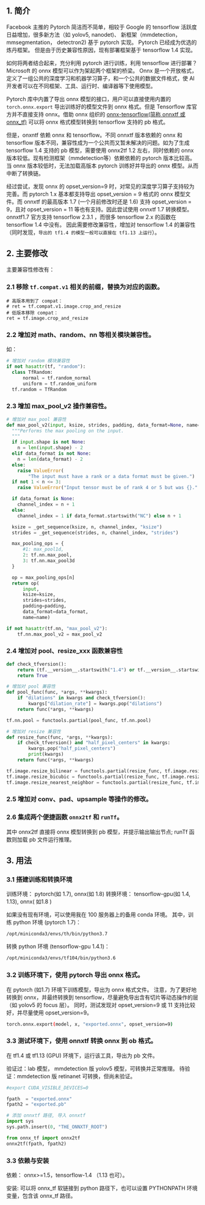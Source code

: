 ## 1. 简介

Facebook 主推的 Pytorch 简洁而不简单，相较于 Google 的 tensorflow 活跃度日益增加，很多新方法（如 yolov5, nanodet)、 新框架（mmdetection， mmsegmentation， detectron2) 基于 pytorch 实现。
Pytorch 已经成为优选的炼丹框架。 但是由于历史兼容性原因，现有部署框架基于 tensorflow 1.4 实现。

如何将两者结合起来，充分利用 pytorch 进行训练，利用 tensorflow 进行部署？ Microsoft 的 onnx 模型可以作为架起两个框架的桥梁。 Onnx 是一个开放格式，定义了一组公共的深度学习和机器学习算子，和一个公共的数据文件格式，使 AI 开发者可以在不同框架、工具、运行时、编译器等下使用模型。

Pytorch 库中内置了导出 onnx 模型的接口，用户可以直接使用内置的 `torch.onnx.export` 导出训练好的模型文件到 onnx 格式。但是 Tensorflow 库官方并不直接支持 onnx。借助 onnx 组织的 [onnx-tensorflow(简称 onnxtf 或 onnx_tf)](https://github.com/onnx/onnx-tensorflow) 可以将 onnx 格式模型转换到 tensorflow 支持的 pb 格式。

但是，onxntf 依赖 onnx 和 tensorflow。不同 onnxtf 版本依赖的 onnx 和  tensorflow 版本不同，兼容性成为一个公共而又暂未解决的问题。如为了生成 tensorflow 1.4 支持的 pb 模型，需要使用 onnx2tf 1.2 左右，同时依赖的 onnx 版本较低。现有检测框架（mmdetection等）依赖依赖的 pytorch 版本比较高。当 onnx 版本较低时，无法加载高版本 pytorch 训练好并导出的 onnx 模型。从而中断了转换链。

经过尝试，发现 onnx 的 opset_version=9 时，对常见的深度学习算子支持较为完善。而 pytorch 1.x 基本都支持导出 opset_version = 9 格式的 onnx 模型文件。而 onnxtf 的最高版本 1.7 (一个月前修改时还是 1.6) 支持 opset_version = 9，且对 opset_version = 11 等也有支持。因此尝试使用 onnxtf 1.7 转换模型。 onnxtf1.7 官方支持 tensorflow 2.3.1 ，而很多 tensorflow 2.x 的函数在 tensorflow 1.4 中没有。 因此需要修改兼容性，增加对 tensorflow 1.4 的兼容性（同时发现，`导出的 tf1.4 的模型一般可以直接在 tf1.13 上运行`）。

## 2. 主要修改
主要兼容性修改有：

### 2.1 移除 `tf.compat.v1` 相关的前缀，替换为对应的函数。

```
# 高版本用到了 compat：
# ret = tf.compat.v1.image.crop_and_resize
# 低版本移除 compat：
ret = tf.image.crop_and_resize
```

### 2.2 增加对 math、random、nn 等相关模块兼容性。

如：

```python
# 增加对 random 模块兼容性
if not hasattr(tf, "random"):
  class TfRandom:
      normal = tf.random_normal
      uniform = tf.random_uniform
  tf.random = TfRandom
```

### 2.3 增加 max_pool_v2 操作兼容性。

```python
# 增加对 max_pool 兼容性
def max_pool_v2(input, ksize, strides, padding, data_format=None, name=None):
  """Performs the max pooling on the input.
  """
  if input.shape is not None:
    n = len(input.shape) - 2
  elif data_format is not None:
    n = len(data_format) - 2
  else:
    raise ValueError(
        "The input must have a rank or a data format must be given.")
  if not 1 < n <= 3:
    raise ValueError("Input tensor must be of rank 4 or 5 but was {}.".format(n + 2))

  if data_format is None:
    channel_index = n + 1
  else:
    channel_index = 1 if data_format.startswith("NC") else n + 1

  ksize = _get_sequence(ksize, n, channel_index, "ksize")
  strides = _get_sequence(strides, n, channel_index, "strides")

  max_pooling_ops = {
      #1: max_pool1d,
      2: tf.nn.max_pool,
      3: tf.nn.max_pool3d
  }

  op = max_pooling_ops[n]
  return op(
      input,
      ksize=ksize,
      strides=strides,
      padding=padding,
      data_format=data_format,
      name=name)

if not hasattr(tf.nn, "max_pool_v2"):
    tf.nn.max_pool_v2 = max_pool_v2
```

### 2.4 增加对 pool、resize_xxx 函数兼容性

```python
def check_tfversion():
    return (tf.__version__.startswith("1.4") or tf.__version__.startswith("1.13"))
    return True

# 增加对 pool 兼容性
def pool_func(func, *args, **kwargs):
    if "dilations" in kwargs and check_tfversion():
        kwargs["dilation_rate"] = kwargs.pop("dilations")
    return func(*args, **kwargs)

tf.nn.pool = functools.partial(pool_func, tf.nn.pool)

# 增加对 resize 兼容性
def resize_func(func, *args, **kwargs):
    if check_tfversion() and "half_pixel_centers" in kwargs:
        kwargs.pop("half_pixel_centers")
        print(kwargs)
    return func(*args, **kwargs)

tf.image.resize_bilinear = functools.partial(resize_func, tf.image.resize_bilinear)
tf.image.resize_bicubic = functools.partial(resize_func, tf.image.resize_bicubic)
tf.image.resize_nearest_neighbor = functools.partial(resize_func, tf.image.resize_nearest_neighbor)
```

### 2.5 增加对 conv、pad、upsample 等操作的修改。

### 2.6 集成两个便捷函数 `onnx2tf` 和  `runTf`。

其中 onnx2tf 直接将 onnx 模型转换到  pb 模型，并提示输出输出节点; runTf 函数则加载 pb 文件运行推理。


## 3. 用法

### 3.1 搭建训练和转换环境

训练环境： pytorch(如 1.7), onnx(如 1.8)
转换环境： tensorflow-gpu(如 1.4, 1.13), onnx( 如1.8 )

如果没有现有环境，可以使用我在 100 服务器上的备用 conda 环境。
其中，训练 python 环境 (pytorch 1.7)：

```bash
/opt/miniconda3/envs/th/bin/python3.7
```

转换 python 环境 (tensorflow-gpu 1.4.1)：

```bash
/opt/miniconda3/envs/tf104/bin/python3.6
```

### 3.2 训练环境下，使用 pytorch 导出 onnx 格式。

在 pytorch (如1.7) 环境下训练模型，导出为 onnx 格式文件。
注意，为了更好地转换到 onnx，并最终转换到 tensorflow，尽量避免导出含有切片等动态操作的层（如 yolov5 的 focus 层）。
同时，测试发现对 opset_version=9 或 11 支持比较好，并尽量使用 opset_version=9。

```bash
torch.onnx.export(model, x, "exported.onnx", opset_version=9)
```

### 3.3 测试环境下，使用 onnxtf 转换 onnx 到 ob 格式。

在 tf1.4 或 tf1.13 (GPU) 环境下，运行该工具，导出为 pb 文件。

验证过：lab 模型， mmdetection 版 yolov5 模型，可转换并正常推理。
待验证：mmdetection 版  retinanet 可转换，但尚未验证。

```py
#export CUDA_VISIBLE_DEVICES=0

fpath  = "exported.onnx"
fpath2 = "exported.pb"

# 添加 onnxtf 路径, 导入 onnxtf
import sys
sys.path.insert(0, "THE_ONNXTF_ROOT")

from onnx_tf import onnx2tf
onnx2tf(fpath, fpath2)
```

### 3.3 依赖与安装

依赖： onnx>=1.5，tensorflow-1.4 （1.13 也可）。

安装: 可以将 onnx_tf 软链接到 python 路径下，也可以设置 PYTHONPATH 环境变量，包含该 onnx_tf 路径。